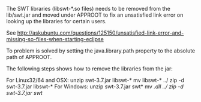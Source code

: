 The SWT libraries (libswt-*.so files) needs to be removed from the lib/swt.jar and moved under APPROOT
to fix an unsatisfied link error on looking up the libraries for certain users.

See http://askubuntu.com/questions/125150/unsatisfied-link-error-and-missing-so-files-when-starting-eclipse

To problem is solved by setting the java.library.path property to the absolute path of APPROOT.

The following steps shows how to remove the libraries from the jar:

For Linux32/64 and OSX:
    unzip swt-3.7.jar libswt-*
    mv libswt-* ../
    zip -d swt-3.7.jar libswt-*
For Windows:
    unzip swt-3.7.jar swt*
    mv *.dll ../
    zip -d swt-3.7.jar swt*
